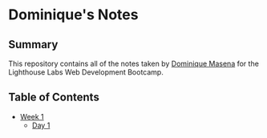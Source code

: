 # Dominique's Notes

## Summary 

This repository contains all of the notes taken by [Dominique Masena](https://github.com/dominiquemasena) for the Lighthouse Labs Web Development Bootcamp. 

## Table of Contents
* [Week 1](Week_1)
  * [Day 1](/Week_1/Day_1)
 